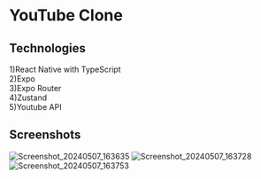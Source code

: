 # YouTube Clone

## Technologies
1)React Native with TypeScript<br>
2)Expo<br>
3)Expo Router<br>
4)Zustand<br>
5)Youtube API<br>

## Screenshots
![Screenshot_20240507_163635](https://github.com/vivinkv6/youtube-clone/assets/102971812/17ebba01-5267-4126-88c2-a558686a14f3)
![Screenshot_20240507_163728](https://github.com/vivinkv6/youtube-clone/assets/102971812/e4431c38-5343-4dd5-a61b-d1683b9e8b1f)
![Screenshot_20240507_163753](https://github.com/vivinkv6/youtube-clone/assets/102971812/e195e876-3db7-4d75-9ebf-c051d5bf6015)
